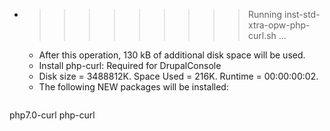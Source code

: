 * >>>>>>>>> Running inst-std-xtra-opw-php-curl.sh ...
  * After this operation, 130 kB of additional disk space will be used.
  * Install php-curl: Required for DrupalConsole
  * Disk size = 3488812K. Space Used = 216K. Runtime = 00:00:00:02.
  * The following NEW packages will be installed:
  ```bash
php7.0-curl php-curl
  ```
